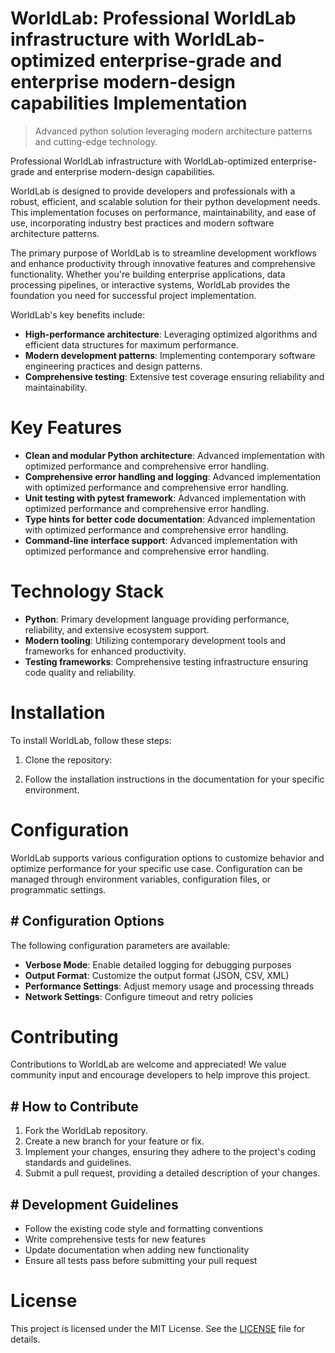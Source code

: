 <!-- fallback_WorldLab_20250803152935_25270 -->

# WorldLab: Professional WorldLab infrastructure with WorldLab-optimized enterprise-grade and enterprise modern-design capabilities Implementation
> Advanced python solution leveraging modern architecture patterns and cutting-edge technology.

Professional WorldLab infrastructure with WorldLab-optimized enterprise-grade and enterprise modern-design capabilities.

WorldLab is designed to provide developers and professionals with a robust, efficient, and scalable solution for their python development needs. This implementation focuses on performance, maintainability, and ease of use, incorporating industry best practices and modern software architecture patterns.

The primary purpose of WorldLab is to streamline development workflows and enhance productivity through innovative features and comprehensive functionality. Whether you're building enterprise applications, data processing pipelines, or interactive systems, WorldLab provides the foundation you need for successful project implementation.

WorldLab's key benefits include:

* **High-performance architecture**: Leveraging optimized algorithms and efficient data structures for maximum performance.
* **Modern development patterns**: Implementing contemporary software engineering practices and design patterns.
* **Comprehensive testing**: Extensive test coverage ensuring reliability and maintainability.

# Key Features

* **Clean and modular Python architecture**: Advanced implementation with optimized performance and comprehensive error handling.
* **Comprehensive error handling and logging**: Advanced implementation with optimized performance and comprehensive error handling.
* **Unit testing with pytest framework**: Advanced implementation with optimized performance and comprehensive error handling.
* **Type hints for better code documentation**: Advanced implementation with optimized performance and comprehensive error handling.
* **Command-line interface support**: Advanced implementation with optimized performance and comprehensive error handling.

# Technology Stack

* **Python**: Primary development language providing performance, reliability, and extensive ecosystem support.
* **Modern tooling**: Utilizing contemporary development tools and frameworks for enhanced productivity.
* **Testing frameworks**: Comprehensive testing infrastructure ensuring code quality and reliability.

# Installation

To install WorldLab, follow these steps:

1. Clone the repository:


2. Follow the installation instructions in the documentation for your specific environment.

# Configuration

WorldLab supports various configuration options to customize behavior and optimize performance for your specific use case. Configuration can be managed through environment variables, configuration files, or programmatic settings.

## # Configuration Options

The following configuration parameters are available:

* **Verbose Mode**: Enable detailed logging for debugging purposes
* **Output Format**: Customize the output format (JSON, CSV, XML)
* **Performance Settings**: Adjust memory usage and processing threads
* **Network Settings**: Configure timeout and retry policies

# Contributing

Contributions to WorldLab are welcome and appreciated! We value community input and encourage developers to help improve this project.

## # How to Contribute

1. Fork the WorldLab repository.
2. Create a new branch for your feature or fix.
3. Implement your changes, ensuring they adhere to the project's coding standards and guidelines.
4. Submit a pull request, providing a detailed description of your changes.

## # Development Guidelines

* Follow the existing code style and formatting conventions
* Write comprehensive tests for new features
* Update documentation when adding new functionality
* Ensure all tests pass before submitting your pull request

# License

This project is licensed under the MIT License. See the [LICENSE](https://github.com/AbdullahRashid133/WorldLab/blob/main/LICENSE) file for details.
